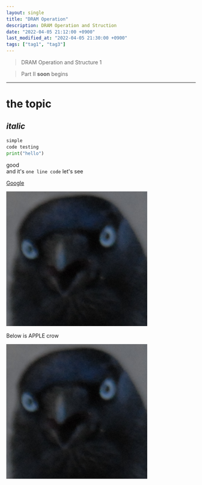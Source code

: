 ```yaml
---
layout: single
title: "DRAM Operation"
description: DRAM Operation and Struction
date: "2022-04-05 21:12:00 +0900"
last_modified_at: "2022-04-05 21:30:00 +0900"
tags: ["tag1", "tag3"]
---
```

	

> DRAM Operation and Structure 1

> Part II __soon__ begins

---

# the topic

## _italic_

```python
simple
code testing
print("hello")
```


good <br>
and it's `one line code` let's see

[Google](https://google.com)

![come on crow~!](../assets/images/crow.png)

Below is APPLE crow

[![click on crow~!](../assets/images/crow.png)](https://apple.com)
